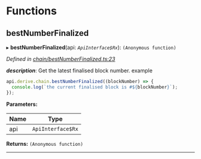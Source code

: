 

# Functions

<a id="bestnumberfinalized"></a>

##  bestNumberFinalized

▸ **bestNumberFinalized**(api: *`ApiInterface$Rx`*): `(Anonymous function)`

*Defined in [chain/bestNumberFinalized.ts:23](https://github.com/polkadot-js/api/blob/44d9cfa/packages/api-derive/src/chain/bestNumberFinalized.ts#L23)*

*__description__*: Get the latest finalised block number. example  

```javascript
api.derive.chain.bestNumberFinalized((blockNumber) => {
  console.log(`the current finalised block is #${blockNumber}`);
});
```

**Parameters:**

| Name | Type |
| ------ | ------ |
| api | `ApiInterface$Rx` |

**Returns:** `(Anonymous function)`

___

